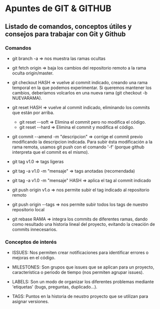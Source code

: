 # Apuntes de GIT & GITHUB

## Listado de comandos, conceptos útiles y consejos para trabajar con Git y Github

### Comandos

* git branch -a => nos muestra las ramas ocultas

* git fetch origin => baja los cambios del repositorio remoto a la rama oculta origin/master.

* git checkout HASH => vuelve al commit indicado, creando una rama temporal en la que podemos experimentar. Si queremos mantener los cambios, deberíamos volcarlos en una nueva rama (git checkout -b NUEVARAMA).

* git reset HASH => vuelve al commit indicado, eliminando los commits que están por arriba.
	* git reset --soft => Elimina el commit pero no modifica el código.
	* git reset --hard => Elimina el commit y modifica el código.

* git commit --amend -m "descripcion" => corrige el commit previo modificando la descripcion indicada. Para subir ésta modificación a la rama remota, usamos git push con el comando '-f' (porque github interpreta que el commit es el mismo).

* git tag v1.0 => tags ligeras

* git tag -a v1.0 -m "mensaje" => tags anotadas (recomendada)

* git tag -a v1.0 -m "mensaje" HASH => aplica el tag al commit indicado

* git push origin v1.o => nos permite subir el tag indicado al repositorio remoto

* git push origin --tags => nos permite subir todos los tags de nuestro repositorio local

* git rebase RAMA => integra los commits de diferentes ramas, dando como resultado una historia lineal del proyecto, evitando la creación de commits innecesarios.

### Conceptos de interés

* ISSUES: Nos permiten crear notificaciones para identificar errores o mejoras en el código.

* MILESTONES: Son grupos que issues que se aplican para un proyecto, característica o periodo de tiempo (nos permiten agrupar issues).

* LABELS: Son un modo de organizar los diferentes problemas mediante 'etiquetas' (bugs, preguntas, duplicado...).

* TAGS: Puntos en la historia de neustro proyecto que se utilizan para asignar versiones.

